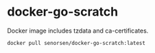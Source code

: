 # docker-go-scratch
Docker image includes tzdata and ca-certificates.

```
docker pull senorsen/docker-go-scratch:latest
```
